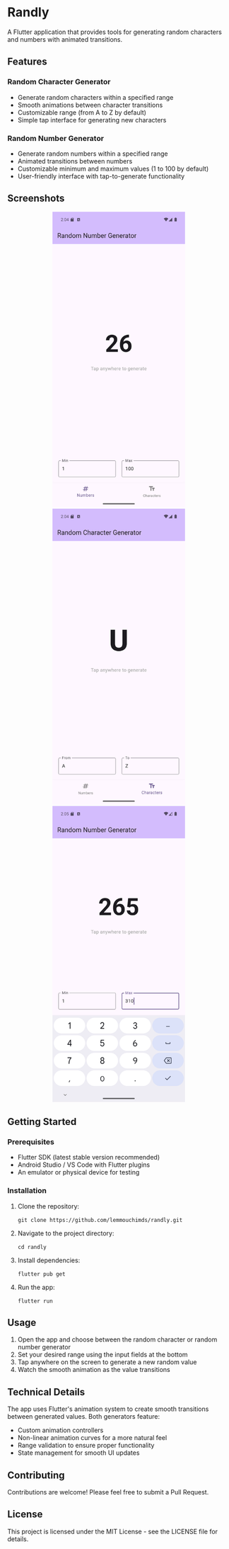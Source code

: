 # Randly

A Flutter application that provides tools for generating random characters and numbers with animated transitions.

## Features

### Random Character Generator
- Generate random characters within a specified range
- Smooth animations between character transitions
- Customizable range (from A to Z by default)
- Simple tap interface for generating new characters

### Random Number Generator
- Generate random numbers within a specified range
- Animated transitions between numbers
- Customizable minimum and maximum values (1 to 100 by default)
- User-friendly interface with tap-to-generate functionality

## Screenshots
<div align="center">
   <img src="screenshots/Screenshot_1742648649.png" alt="Randly App Screenshot" width="300"/>
</div>
<div align="center">
   <img src="screenshots/Screenshot_1742648658.png" alt="Randly App Screenshot" width="300"/>
</div>
<div align="center">
   <img src="screenshots/Screenshot_1742648714.png" alt="Randly App Screenshot" width="300"/>
</div>

## Getting Started

### Prerequisites
- Flutter SDK (latest stable version recommended)
- Android Studio / VS Code with Flutter plugins
- An emulator or physical device for testing

### Installation

1. Clone the repository:
   ```
   git clone https://github.com/lemmouchimds/randly.git
   ```

2. Navigate to the project directory:
   ```
   cd randly
   ```

3. Install dependencies:
   ```
   flutter pub get
   ```

4. Run the app:
   ```
   flutter run
   ```

## Usage

1. Open the app and choose between the random character or random number generator
2. Set your desired range using the input fields at the bottom
3. Tap anywhere on the screen to generate a new random value
4. Watch the smooth animation as the value transitions

## Technical Details

The app uses Flutter's animation system to create smooth transitions between generated values. Both generators feature:
- Custom animation controllers
- Non-linear animation curves for a more natural feel
- Range validation to ensure proper functionality
- State management for smooth UI updates

## Contributing

Contributions are welcome! Please feel free to submit a Pull Request.

## License

This project is licensed under the MIT License - see the LICENSE file for details.
